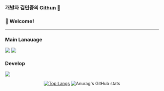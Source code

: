 ### 개발자 김민중의 Githun 👋

<!-- info -->
### :wave: Welcome!



------
<!-- Language logo-->
### Main Lanauage
<img src="https://img.shields.io/badge/java-%23007396.svg?&style=for-the-badge&logo=java&logoColor=white" /> <img src="https://img.shields.io/badge/kotlin-%230095D5.svg?&style=for-the-badge&logo=kotlin&logoColor=white" />


### Develop
<img src="https://img.shields.io/badge/android-%233DDC84.svg?&style=for-the-badge&logo=android&logoColor=black" />

<div align="center">
  
<!-- most used language -->
[![Top Langs](https://github-readme-stats.vercel.app/api/top-langs/?username=delay-100&layout=compact)](https://github.com/delay-100/github-readme-stats) <!-- Github Status --> ![Anurag's GitHub stats](https://github-readme-stats.vercel.ㅇapp/api?username=delay-100&show_icons=true&theme=dracula)

</div
